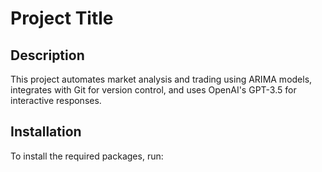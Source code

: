 # Project Title

## Description
This project automates market analysis and trading using ARIMA models, integrates with Git for version control, and uses OpenAI's GPT-3.5 for interactive responses.

## Installation
To install the required packages, run:
